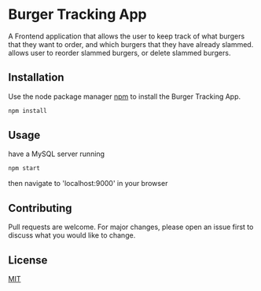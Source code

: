 # Burger Tracking App 

A Frontend application that allows the user to keep track of what burgers that they want to order, and which burgers that they have already slammed. allows user to reorder slammed burgers, or delete slammed burgers.

## Installation 

Use the node package manager [npm](https://nodejs.org/en/) to install the Burger Tracking App.

```bash
npm install
```

## Usage

have a MySQL server running

```node.js
npm start
```

then navigate to 'localhost:9000' in your browser

## Contributing 

Pull requests are welcome. For major changes, please open an issue first to discuss what you would like to change. 


## License

[MIT](https://choosealicense.com/licenses/mit/)
